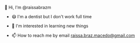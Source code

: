 👋 Hi, I'm @raissabrazm
- 😷 I'm a dentist but I don't work full time
- 👀 I'm interested in learning new things

- 📫 How to reach me by email raissa.braz.macedo@gmail.com

<!---
raissabrazm/raissabrazm is a ✨ special ✨ repository because its `README.md` (this file) appears on your GitHub profile.
You can click the Preview link to take a look at your changes.
--->
